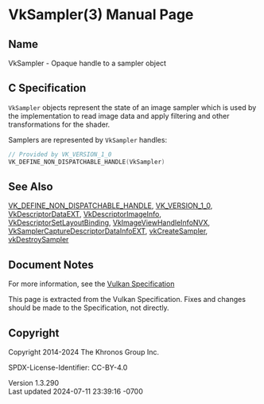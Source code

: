 # VkSampler(3) Manual Page

## Name

VkSampler - Opaque handle to a sampler object



## <a href="#_c_specification" class="anchor"></a>C Specification

`VkSampler` objects represent the state of an image sampler which is
used by the implementation to read image data and apply filtering and
other transformations for the shader.

Samplers are represented by `VkSampler` handles:

``` c
// Provided by VK_VERSION_1_0
VK_DEFINE_NON_DISPATCHABLE_HANDLE(VkSampler)
```

## <a href="#_see_also" class="anchor"></a>See Also

[VK_DEFINE_NON_DISPATCHABLE_HANDLE](https://registry.khronos.org/vulkan/specs/1.3-extensions/man/html/VK_DEFINE_NON_DISPATCHABLE_HANDLE.html),
[VK_VERSION_1_0](https://registry.khronos.org/vulkan/specs/1.3-extensions/man/html/VK_VERSION_1_0.html),
[VkDescriptorDataEXT](https://registry.khronos.org/vulkan/specs/1.3-extensions/man/html/VkDescriptorDataEXT.html),
[VkDescriptorImageInfo](https://registry.khronos.org/vulkan/specs/1.3-extensions/man/html/VkDescriptorImageInfo.html),
[VkDescriptorSetLayoutBinding](https://registry.khronos.org/vulkan/specs/1.3-extensions/man/html/VkDescriptorSetLayoutBinding.html),
[VkImageViewHandleInfoNVX](https://registry.khronos.org/vulkan/specs/1.3-extensions/man/html/VkImageViewHandleInfoNVX.html),
[VkSamplerCaptureDescriptorDataInfoEXT](https://registry.khronos.org/vulkan/specs/1.3-extensions/man/html/VkSamplerCaptureDescriptorDataInfoEXT.html),
[vkCreateSampler](https://registry.khronos.org/vulkan/specs/1.3-extensions/man/html/vkCreateSampler.html),
[vkDestroySampler](https://registry.khronos.org/vulkan/specs/1.3-extensions/man/html/vkDestroySampler.html)

## <a href="#_document_notes" class="anchor"></a>Document Notes

For more information, see the <a
href="https://registry.khronos.org/vulkan/specs/1.3-extensions/html/vkspec.html#VkSampler"
target="_blank" rel="noopener">Vulkan Specification</a>

This page is extracted from the Vulkan Specification. Fixes and changes
should be made to the Specification, not directly.

## <a href="#_copyright" class="anchor"></a>Copyright

Copyright 2014-2024 The Khronos Group Inc.

SPDX-License-Identifier: CC-BY-4.0

Version 1.3.290  
Last updated 2024-07-11 23:39:16 -0700
